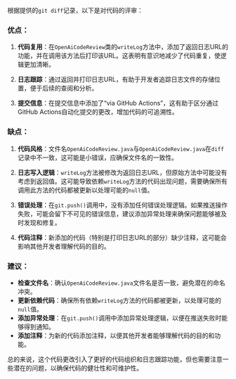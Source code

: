 根据提供的`git diff`记录，以下是对代码的评审：

### 优点：

1. **代码复用**：在`OpenAiCodeReview`类的`writeLog`方法中，添加了返回日志URL的功能，并在调用该方法后打印该URL。这表明有意识地减少了代码重复，使逻辑更加清晰。

2. **日志跟踪**：通过返回并打印日志URL，有助于开发者追踪日志文件的存储位置，便于后续的查阅和分析。

3. **提交信息**：在提交信息中添加了“via GitHub Actions”，这有助于区分通过GitHub Actions自动化提交的更改，增加代码的可追溯性。

### 缺点：

1. **代码风格**：文件名`OpenAiCodeReview.java`与`OpenAiCodeReview.java`在`diff`记录中不一致，这可能是小错误，应确保文件名的一致性。

2. **日志写入逻辑**：`writeLog`方法被修改为返回日志URL，但原始方法中可能没有考虑到返回值。这可能导致依赖`writeLog`方法的代码出现问题，需要确保所有调用此方法的代码都被更新以处理可能的`null`值。

3. **错误处理**：在`git.push()`调用中，没有添加任何错误处理逻辑。如果推送操作失败，可能会留下不可见的错误信息，建议添加异常处理来确保问题能够被及时发现和修复。

4. **代码注释**：新添加的代码（特别是打印日志URL的部分）缺少注释，这可能会影响其他开发者理解代码的目的。

### 建议：

- **检查文件名**：确认`OpenAiCodeReview.java`文件名是否一致，避免潜在的命名冲突。
- **更新依赖代码**：确保所有依赖`writeLog`方法的代码都被更新，以处理可能的`null`值。
- **添加异常处理**：在`git.push()`调用中添加异常处理逻辑，以便在推送失败时能够得到通知。
- **添加注释**：为新的代码添加注释，以便其他开发者能够理解代码的目的和功能。

总的来说，这个代码更改引入了更好的代码组织和日志跟踪功能，但也需要注意一些潜在的问题，以确保代码的健壮性和可维护性。